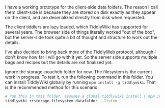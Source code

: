 I have a working prototype for the client-side data folders. The reason I call them client-side is because they are stored on disk exactly as they appear on the client, and are deserialized directly from disk when requested. 

The client tiddlers are lazy loaded, which TiddlyWiki has supported for several years. The browser side of things literally worked "out of the box", but the server-side took quite a bit of thought and structure to work out the details. 

I've also decided to bring back more of the TiddlyWeb protocol, although I don't know how far I will go with it yet. So the server side supports multiple bags and recipes but the details are not finalized yet. 

Ignore the storage-pouchdb folder for now. The filesystem is the current work in progress. To test it, run the following command in this folder. You can install TiddlyWiki globally by running `npm install -g tiddlywiki`. That is the recommended method for this scenario. 

```sh
# run this in this folder, assumes a global tiddlywiki install (`npm install -g tiddlywiki`)
tiddlywiki ++storage-filesystem datafolder --listen
```